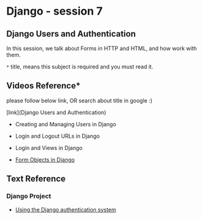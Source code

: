 # Django - session 7

## Django Users and Authentication
In this session, we talk about Forms in HTTP and HTML, and how work with them.

`*` title, means this subject is required and you must read it.

## Videos Reference*
please follow below link, OR search about title in google :)

[link](Django Users and Authentication)
* Creating and Managing Users in Django
* Login and Logout URLs in Django
* Login and Views in Django

* [Form Objects in Django](https://www.dj4e.com/lessons/dj4e_forms_django)


## Text Reference

### Django Project
* [Using the Django authentication system](https://docs.djangoproject.com/en/4.1/topics/auth/default/)
